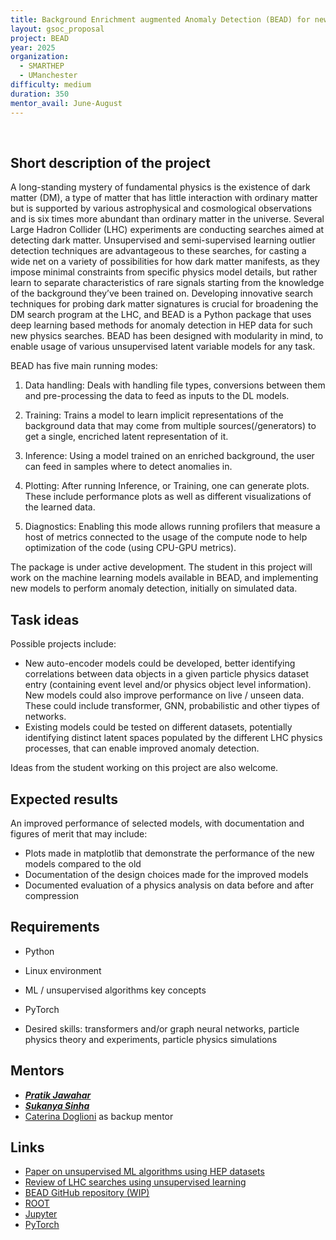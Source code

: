 ```yaml
---
title: Background Enrichment augmented Anomaly Detection (BEAD) for new physics searches at LHC
layout: gsoc_proposal
project: BEAD
year: 2025
organization:
  - SMARTHEP
  - UManchester
difficulty: medium
duration: 350
mentor_avail: June-August 
---
```

​
## Short description of the project
A long-standing mystery of fundamental physics is the existence of dark matter (DM), 
a type of matter that has little interaction with ordinary matter but is supported by 
various astrophysical and cosmological observations and is six times more abundant
than ordinary matter in the universe. 
Several Large Hadron Collider (LHC) experiments are conducting 
searches aimed at detecting dark matter.  Unsupervised and semi-supervised 
learning outlier detection techniques are advantageous to these searches, 
for casting a wide net on a variety of possibilities for how dark 
matter manifests, as they impose minimal constraints from specific physics 
model details, but rather learn to separate characteristics of rare signals 
starting from the knowledge of the background they’ve been trained on. 
Developing innovative search techniques for probing dark matter signatures 
is crucial for broadening the DM search program at the LHC, and BEAD 
is a Python package that uses deep learning based methods for anomaly detection 
in HEP data for such new physics searches. BEAD has been designed with modularity in 
mind, to enable usage of various unsupervised latent variable models for any task.

BEAD has five main running modes:

   1. Data handling: Deals with handling file types, conversions between them and 
pre-processing the data to feed as inputs to the DL models.

   2. Training: Trains a model to learn implicit representations of 
the background data that may come from multiple sources(/generators)
to get a single, encriched latent representation of it.

   3. Inference: Using a model trained on an enriched background, the user can
feed in samples where to detect anomalies in.

   4. Plotting: After running Inference, or Training, one can generate plots. 
These include performance plots as well as different visualizations of the learned data.

   5. Diagnostics: Enabling this mode allows running profilers that measure
a host of metrics connected to the usage of the compute node to
help optimization of the code (using CPU-GPU metrics).

The package is under active development. 
The student in this project will work on the machine learning models available 
in BEAD, and implementing new models to perform anomaly detection, initially on simulated data.

## Task ideas

Possible projects include:

  * New auto-encoder models could be developed, 
better identifying correlations between data objects in a given particle physics dataset entry 
(containing event level and/or physics object level information). 
New models could also improve performance on live / unseen data. 
These could include transformer, GNN, probabilistic and other tiypes of networks.
  * Existing models could be tested on different datasets, 
potentially identifying distinct latent spaces populated by the different 
LHC physics processes, that can enable improved anomaly detection.

Ideas from the student working on this project are also welcome.

## Expected results

An improved performance of selected models, with documentation and figures of merit that may include:
  * Plots made in matplotlib that demonstrate the performance of the new models compared to the old
  * Documentation of the design choices made for the improved models
  * Documented evaluation of a physics analysis on data before and after compression

## Requirements

   * Python
   * Linux environment
   * ML / unsupervised algorithms key concepts 
   * PyTorch

   * Desired skills: transformers and/or graph neural networks, particle physics theory and experiments, particle physics simulations


## Mentors
  * ***[Pratik Jawahar](mailto:pratik.jawahar@cern.ch)***
  * ***[Sukanya Sinha](mailto:sukanya.sinha@cern.ch)***
  * [Caterina Doglioni](mailto:caterina.doglioni@cern.ch) as backup mentor

## Links
  * [Paper on unsupervised ML algorithms using HEP datasets](<https://arxiv.org/abs/2105.14027>)
  * [Review of LHC searches using unsupervised learning](<https://arxiv.org/abs/2312.14190>)
  * [BEAD GitHub repository (WIP)](<https://github.com/PRAkTIKal24/BEAD>)
  * [ROOT](<https://root.cern/>)
  * [Jupyter](<http://jupyter.org>)
  * [PyTorch](http://pytorch.org)
